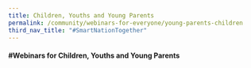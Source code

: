 ```yaml
---
title: Children, Youths and Young Parents
permalink: /community/webinars-for-everyone/young-parents-children
third_nav_title: "#SmartNationTogether"
---
```

#### **\#Webinars for Children, Youths and Young Parents**
